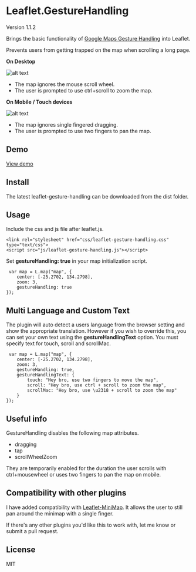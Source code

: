 # Leaflet.GestureHandling

Version 1.1.2

Brings the basic functionality of [Google Maps Gesture Handling](https://developers.google.com/maps/documentation/javascript/examples/interaction-cooperative) into Leaflet.

Prevents users from getting trapped on the map when scrolling a long page. 

**On Desktop**

![alt text](https://elmarquis.github.io/Leaflet.GestureHandling/examples/images/desktop.png "Desktop")

- The map ignores the mouse scroll wheel.
- The user is prompted to use ctrl+scroll to zoom the map. 

**On Mobile / Touch devices**

![alt text](https://elmarquis.github.io/Leaflet.GestureHandling/examples/images/mobile.png "Mobile")

- The map ignores single fingered dragging. 
- The user is prompted to use two fingers to pan the map. 


## Demo
[View demo](https://elmarquis.github.io/Leaflet.GestureHandling/examples/)

## Install
The latest leaflet-gesture-handling can be downloaded from the dist folder. 

## Usage
Include the css and js file after leaflet.js. 
```
<link rel="stylesheet" href="css/leaflet-gesture-handling.css" type="text/css">
<script src="js/leaflet-gesture-handling.js"></script>
```

Set **gestureHandling: true** in your map initialization script. 

```
 var map = L.map("map", {
    center: [-25.2702, 134.2798],
    zoom: 3,
    gestureHandling: true
});
```

## Multi Language and Custom Text
The plugin will auto detect a users language from the browser setting and show the appropriate translation. 
However if you wish to override this, you can set your own text using the **gestureHandlingText** option. You must specify text for touch, scroll and scrollMac.

```
 var map = L.map("map", {
    center: [-25.2702, 134.2798],
    zoom: 3,
    gestureHandling: true,
    gestureHandlingText: {
        touch: "Hey bro, use two fingers to move the map",
        scroll: "Hey bro, use ctrl + scroll to zoom the map",
        scrollMac: "Hey bro, use \u2318 + scroll to zoom the map"
    }
});
```

## Useful info
GestureHandling disables the following map attributes. 
- dragging
- tap
- scrollWheelZoom

They are temporarily enabled for the duration the user scrolls with ctrl+mousewheel or uses two fingers to pan the map on mobile. 

## Compatibility with other plugins
I have added compatibility with [Leaflet-MiniMap](https://github.com/Norkart/Leaflet-MiniMap). It allows the user to still pan around the minimap with a single finger.

If there's any other plugins you'd like this to work with, let me know or submit a pull request. 

## License
MIT

